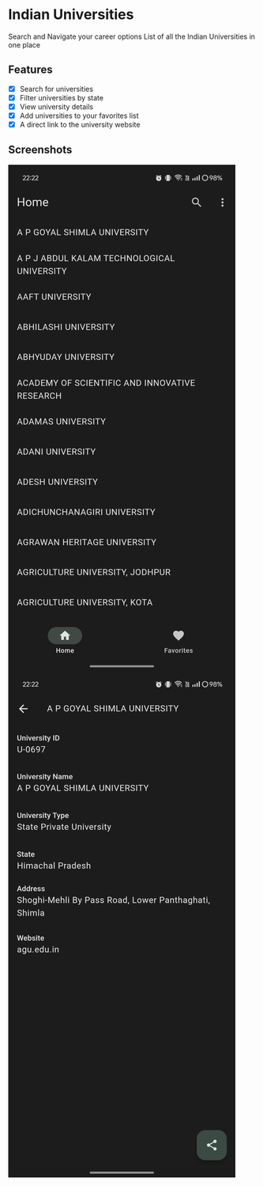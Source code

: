 # Indian Universities
Search and Navigate your career options
List of all the Indian Universities in one place

## Features
- [x] Search for universities
- [x] Filter universities by state
- [x] View university details
- [x] Add universities to your favorites list
- [x] A direct link to the university website

## Screenshots
<div>
    <img src="screenshot/1.jpg" alt="Indian Universities" style="float: left; margin-right: 10px;">
    <img src="screenshot/2.jpg" alt="Indian Universities" style="float: left;">
</div>